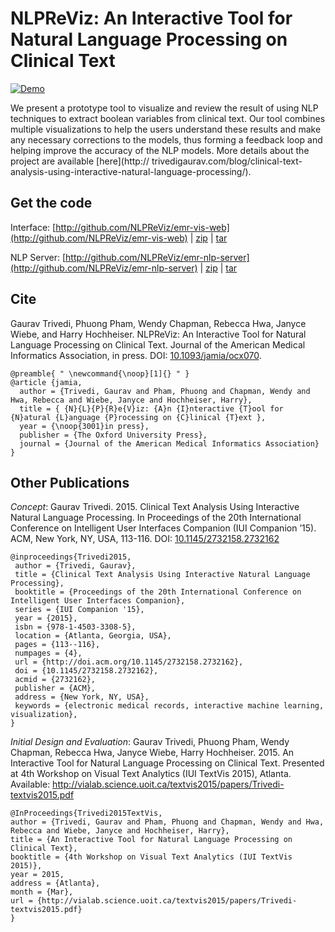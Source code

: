 # NLPReViz: An Interactive Tool for Natural Language Processing on Clinical Text

[![Demo](https://raw.githubusercontent.com/NLPReViz/NLPReViz.github.io/master/screenshot.png)](https://vimeo.com/117240768 "An Interactive Tool for Natural Language Processing on Clinical Text")

We present a prototype tool to visualize and review the result of using NLP techniques to extract boolean variables from clinical text. Our tool combines multiple visualizations to help the users understand these results and make any necessary corrections to the models, thus forming a feedback loop and helping improve the accuracy of the NLP models. More details about the project are available [here](http:// trivedigaurav.com/blog/clinical-text-analysis-using-interactive-natural-language-processing/).

## Get the code

Interface: [http://github.com/NLPReViz/emr-vis-web](http://github.com/NLPReViz/emr-vis-web) | [zip](https://github.com/NLPReViz/emr-vis-web/archive/empirical-study.zip) | [tar](https://github.com/NLPReViz/emr-vis-web/archive/empirical-study.tar.gz)

NLP Server: [http://github.com/NLPReViz/emr-nlp-server](http://github.com/NLPReViz/emr-nlp-server) | [zip](https://github.com/NLPReViz/emr-nlp-server/archive/empirical-study.zip) | [tar](https://github.com/NLPReViz/emr-nlp-server/archive/empirical-study.tar.gz)

## Cite

Gaurav Trivedi, Phuong Pham, Wendy Chapman, Rebecca Hwa, Janyce Wiebe, and Harry Hochheiser. NLPReViz: An Interactive Tool for Natural Language Processing on Clinical Text. Journal of the American Medical Informatics Association, in press. DOI: [10.1093/jamia/ocx070](http://dx.doi.org/10.1093/jamia/ocx070).

```
@preamble{ " \newcommand{\noop}[1]{} " }
@article {jamia,
  author = {Trivedi, Gaurav and Pham, Phuong and Chapman, Wendy and Hwa, Rebecca and Wiebe, Janyce and Hochheiser, Harry},
  title = { {N}{L}{P}{R}e{V}iz: {A}n {I}nteractive {T}ool for {N}atural {L}anguage {P}rocessing on {C}linical {T}ext },
  year = {\noop{3001}in press},
  publisher = {The Oxford University Press},
  journal = {Journal of the American Medical Informatics Association}
}
```

## Other Publications

_Concept_: Gaurav Trivedi. 2015. Clinical Text Analysis Using Interactive Natural Language Processing. In Proceedings of the 20th International Conference on Intelligent User Interfaces Companion (IUI Companion ’15). ACM, New York, NY, USA, 113-116. DOI: [10.1145/2732158.2732162](http://dx.doi.org/10.1145/2732158.2732162)

```
@inproceedings{Trivedi2015,
 author = {Trivedi, Gaurav},
 title = {Clinical Text Analysis Using Interactive Natural Language Processing},
 booktitle = {Proceedings of the 20th International Conference on Intelligent User Interfaces Companion},
 series = {IUI Companion '15},
 year = {2015},
 isbn = {978-1-4503-3308-5},
 location = {Atlanta, Georgia, USA},
 pages = {113--116},
 numpages = {4},
 url = {http://doi.acm.org/10.1145/2732158.2732162},
 doi = {10.1145/2732158.2732162},
 acmid = {2732162},
 publisher = {ACM},
 address = {New York, NY, USA},
 keywords = {electronic medical records, interactive machine learning, visualization},
} 
```

_Initial Design and Evaluation_: Gaurav Trivedi, Phuong Pham, Wendy Chapman, Rebecca Hwa, Janyce Wiebe, Harry Hochheiser. 2015. An Interactive Tool for Natural Language Processing on Clinical Text. Presented at 4th Workshop on Visual Text Analytics (IUI TextVis 2015), Atlanta. Available: http://vialab.science.uoit.ca/textvis2015/papers/Trivedi-textvis2015.pdf

```
@InProceedings{Trivedi2015TextVis,
author = {Trivedi, Gaurav and Pham, Phuong and Chapman, Wendy and Hwa, Rebecca and Wiebe, Janyce and Hochheiser, Harry},
title = {An Interactive Tool for Natural Language Processing on Clinical Text},
booktitle = {4th Workshop on Visual Text Analytics (IUI TextVis 2015)},
year = 2015,
address = {Atlanta},
month = {Mar},
url = {http://vialab.science.uoit.ca/textvis2015/papers/Trivedi-textvis2015.pdf}
}
```
